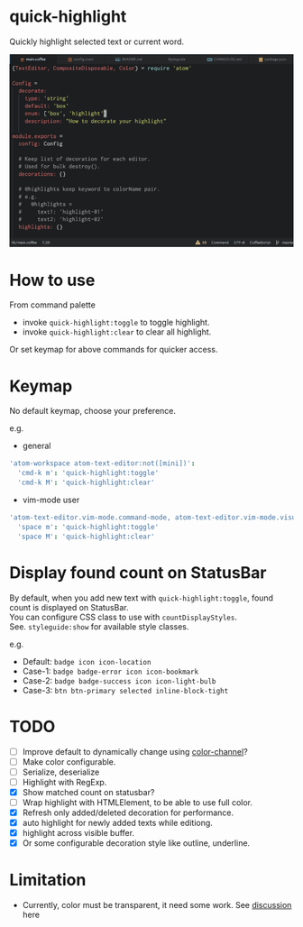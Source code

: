 # quick-highlight

Quickly highlight selected text or current word.

![gif](https://raw.githubusercontent.com/t9md/t9md/3b13d5fb6134b0b393e0a18b27bdd9c7b4350ace/img/atom-quick-highlight.gif)

# How to use

From command palette
* invoke `quick-highlight:toggle` to toggle highlight.
* invoke `quick-highlight:clear` to clear all highlight.

Or set keymap for above commands for quicker access.

# Keymap

No default keymap, choose your preference.

e.g.

* general
```coffeescript
'atom-workspace atom-text-editor:not([mini])':
  'cmd-k m': 'quick-highlight:toggle'
  'cmd-k M': 'quick-highlight:clear'
```

* vim-mode user
```coffeescript
'atom-text-editor.vim-mode.command-mode, atom-text-editor.vim-mode.visual-mode':
  'space m': 'quick-highlight:toggle'
  'space M': 'quick-highlight:clear'
```

# Display found count on StatusBar

By default, when you add new text with `quick-highlight:toggle`, found count is displayed on StatusBar.  
You can configure CSS class to use with `countDisplayStyles`.  
See. `styleguide:show` for available style classes.  

e.g.
- Default: `badge icon icon-location`
- Case-1: `badge badge-error icon icon-bookmark`
- Case-2: `badge badge-success icon icon-light-bulb`
- Case-3: `btn btn-primary selected inline-block-tight`

# TODO

* [ ] Improve default to dynamically change using [color-channel](http://lesscss.org/functions/#color-channel)?
* [ ] Make color configurable.
* [ ] Serialize, deserialize
* [ ] Highlight with RegExp.
* [x] Show matched count on statusbar?
* [ ] Wrap highlight with HTMLElement, to be able to use full color.
* [x] Refresh only added/deleted decoration for performance.
* [x] auto highlight for newly added texts while editiong.
* [x] highlight across visible buffer.
* [x] Or some configurable decoration style like outline, underline.

# Limitation

* Currently, color must be transparent, it need some work.
See [discussion](https://discuss.atom.io/t/editor-marker-css/8616) here
